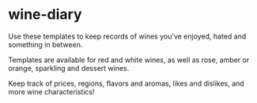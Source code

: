 # wine-diary
Use these templates to keep records of wines you've enjoyed, hated and something in between. 

Templates are available for red and white wines, as well as rose, amber or orange, sparkling and dessert wines.

Keep track of prices, regions, flavors and aromas, likes and dislikes, and more wine characteristics!
